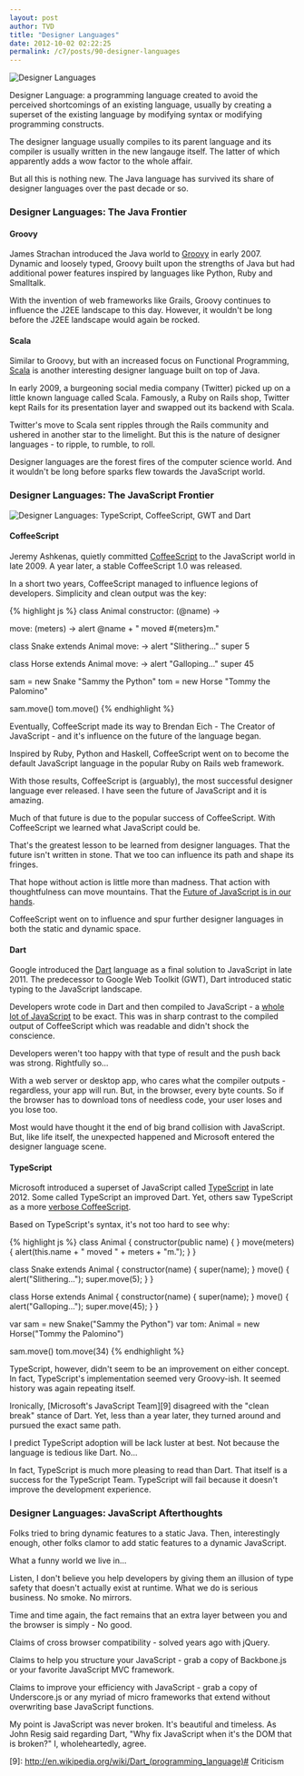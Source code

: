 ```yaml
---
layout: post
author: TVD
title: "Designer Languages"
date: 2012-10-02 02:22:25
permalink: /c7/posts/90-designer-languages
---
```


<img src="https://techoctave.com/c7/static/designer-languages.png" alt="Designer Languages"/>

Designer Language: a programming language created to avoid the perceived shortcomings of an existing language, usually by creating a superset of the existing language by modifying syntax or modifying programming constructs.

The designer language usually compiles to its parent language and its compiler is usually written in the new langauge itself. The latter of which apparently adds a wow factor to the whole affair.

But all this is nothing new. The Java language has survived its share of designer languages over the past decade or so.

### Designer Languages: The Java Frontier

#### Groovy

James Strachan introduced the Java world to [Groovy][1] in early 2007. Dynamic and loosely typed, Groovy built upon the strengths of Java but had additional power features inspired by languages like Python, Ruby and Smalltalk.

With the invention of web frameworks like Grails, Groovy continues to influence the J2EE landscape to this day. However, it wouldn't be long before the J2EE landscape would again be rocked.

#### Scala

Similar to Groovy, but with an increased focus on Functional Programming, [Scala][2] is another interesting designer language built on top of Java.

In early 2009, a burgeoning social media company (Twitter) picked up on a little known language called Scala. Famously, a Ruby on Rails shop, Twitter kept Rails for its presentation layer and swapped out its backend with Scala.

Twitter's move to Scala sent ripples through the Rails community and ushered in another star to the limelight. But this is the nature of designer languages - to ripple, to rumble, to roll. 

Designer languages are the forest fires of the computer science world. And it wouldn't be long before sparks flew towards the JavaScript world.

### Designer Languages: The JavaScript Frontier

<img src="https://techoctave.com/c7/static/mona-lisa-javascript-designer-language-Comparison.jpg" alt="Designer Languages: TypeScript, CoffeeScript, GWT and Dart"/>


#### CoffeeScript

Jeremy Ashkenas, quietly committed [CoffeeScript][3] to the JavaScript world in late 2009. A year later, a stable CoffeeScript 1.0 was released.

In a short two years, CoffeeScript managed to influence legions of developers. Simplicity and clean output was the key:

{% highlight js %}
class Animal
  constructor: (@name) ->

  move: (meters) ->
    alert @name + " moved #{meters}m."

class Snake extends Animal
  move: ->
    alert "Slithering..."
    super 5

class Horse extends Animal
  move: ->
    alert "Galloping..."
    super 45

sam = new Snake "Sammy the Python"
tom = new Horse "Tommy the Palomino"

sam.move()
tom.move()
{% endhighlight %}

Eventually, CoffeeScript made its way to Brendan Eich - The Creator of JavaScript - and it's influence on the future of the language began.

Inspired by Ruby, Python and Haskell, CoffeeScript went on to become the default JavaScript language in the popular Ruby on Rails web framework.

With those results, CoffeeScript is (arguably), the most successful designer language ever released. I have seen the future of JavaScript and it is amazing.

Much of that future is due to the popular success of CoffeeScript. With CoffeeScript we learned what JavaScript could be.

That's the greatest lesson to be learned from designer languages. That the future isn't written in stone. That we too can influence its path and shape its fringes.

That hope without action is little more than madness. That action with thoughtfulness can move mountains. That the [Future of JavaScript is in our hands][4].

CoffeeScript went on to influence and spur further designer languages in both the static and dynamic space.

#### Dart

Google introduced the [Dart][5] language as a final solution to JavaScript in late 2011. The predecessor to Google Web Toolkit (GWT), Dart introduced static typing to the JavaScript landscape.

Developers wrote code in Dart and then compiled to JavaScript - a [whole lot of JavaScript][6] to be exact. This was in sharp contrast to the compiled output of CoffeeScript which was readable and didn't shock the conscience.

Developers weren't too happy with that type of result and the push back was strong. Rightfully so...

With a web server or desktop app, who cares what the compiler outputs - regardless, your app will run. But, in the browser, every byte counts. So if the browser has to download tons of needless code, your user loses and you lose too.

Most would have thought it the end of big brand collision with JavaScript. But, like life itself, the unexpected happened and Microsoft entered the designer language scene.

#### TypeScript

Microsoft introduced a superset of JavaScript called [TypeScript][7] in late 2012. Some called TypeScript an improved Dart. Yet, others saw TypeScript as a more [verbose CoffeeScript][8]. 

Based on TypeScript's syntax, it's not too hard to see why:

{% highlight js %}
class Animal {
    constructor(public name) { }
    move(meters) {
        alert(this.name + " moved " + meters + "m.");
    }
}

class Snake extends Animal {
    constructor(name) { super(name); }
    move() {
        alert("Slithering...");
        super.move(5);
    }
}

class Horse extends Animal {
    constructor(name) { super(name); }
    move() {
        alert("Galloping...");
        super.move(45);
    }
}

var sam = new Snake("Sammy the Python")
var tom: Animal = new Horse("Tommy the Palomino")

sam.move()
tom.move(34)
{% endhighlight %}

TypeScript, however, didn't seem to be an improvement on either concept. In fact, TypeScript's implementation seemed very Groovy-ish. It seemed history was again repeating itself. 

Ironically, [Microsoft's JavaScript Team][9] disagreed with the "clean break" stance of Dart. Yet, less than a year later, they turned around and pursued the exact same path.

I predict TypeScript adoption will be lack luster at best. Not because the language is tedious like Dart. No...

In fact, TypeScript is much more pleasing to read than Dart. That itself is a success for the TypeScript Team. TypeScript will fail because it doesn't improve the development experience.


### Designer Languages: JavaScript Afterthoughts

Folks tried to bring dynamic features to a static Java. Then, interestingly enough, other folks clamor to add static features to a dynamic JavaScript.

What a funny world we live in...

Listen, I don't believe you help developers by giving them an illusion of type safety that doesn't actually exist at runtime. What we do is serious business. No smoke. No mirrors. 

Time and time again, the fact remains that an extra layer between you and the browser is simply - No good.

Claims of cross browser compatibility - solved years ago with jQuery.

Claims to help you structure your JavaScript - grab a copy of Backbone.js or your favorite JavaScript MVC framework. 

Claims to improve your efficiency with JavaScript - grab a copy of Underscore.js or any myriad of micro frameworks that extend without overwriting base JavaScript functions.

My point is JavaScript was never broken. It's beautiful and timeless. As John Resig said regarding Dart, "Why fix JavaScript when it's the DOM that is broken?" I, wholeheartedly, agree.


  [1]: http://groovy.codehaus.org/
  [2]: http://www.scala-lang.org/
  [3]: http://coffeescript.org/
  [4]: http://www.readwriteweb.com/hack/2011/05/developers-the-future-of-javas.php
  [5]: http://www.dartlang.org/
  [6]: http://news.ycombinator.com/item?id=3097105
  [7]: http://www.typescriptlang.org/
  [8]: https://plus.google.com/118095276221607585885/posts/MgzNUSTwjRt
  [9]: http://en.wikipedia.org/wiki/Dart_(programming_language)# Criticism
